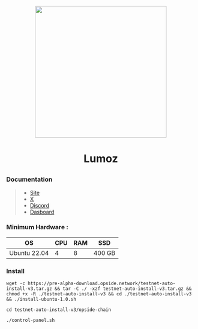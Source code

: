 <p align="center">
  <img height="350" height="350" src="https://github.com/catsmile100/Validator-Testnet/assets/85368621/e19854f8-c081-410c-9182-fc1d880fcd76">

</p>
<h1>
<p align="center"> Lumoz </p>
</h1>

### Documentation
> - [Site](https://lumoz.org/)
> - [X](https://twitter.com/LumozOrg)
> - [Discord](https://discord.com/invite/lumoz)
> - [Dasboard](https://lumoz.org/leaderboard)

### Minimum Hardware :
OS  | CPU     | RAM      | SSD     | 
| ------------- | ------------- | ------------- | -------- |
| Ubuntu 22.04 | 4          | 8         | 400 GB  | 

### Install
```
wget -c https://pre-alpha-download.opside.network/testnet-auto-install-v3.tar.gz && tar -C ./ -xzf testnet-auto-install-v3.tar.gz && chmod +x -R ./testnet-auto-install-v3 && cd ./testnet-auto-install-v3 && ./install-ubuntu-1.0.sh
```
```
cd testnet-auto-install-v3/opside-chain
```
```
./control-panel.sh
```
